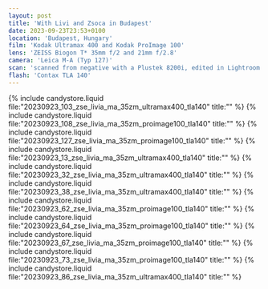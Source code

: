 ```yaml
---
layout: post
title: 'With Livi and Zsoca in Budapest'
date: 2023-09-23T23:53+0100
location: 'Budapest, Hungary'
film: 'Kodak Ultramax 400 and Kodak ProImage 100'
lens: 'ZEISS Biogon T* 35mm f/2 and 21mm f/2.8'
camera: 'Leica M-A (Typ 127)'
scan: 'scanned from negative with a Plustek 8200i, edited in Lightroom'
flash: 'Contax TLA 140'
---
```


{% include candystore.liquid file:"20230923_103_zse_livia_ma_35zm_ultramax400_tla140" title:"" %}
{% include candystore.liquid file:"20230923_108_zse_livia_ma_35zm_proimage100_tla140" title:"" %}
{% include candystore.liquid file:"20230923_127_zse_livia_ma_35zm_proimage100_tla140" title:"" %}
{% include candystore.liquid file:"20230923_13_zse_livia_ma_35zm_ultramax400_tla140" title:"" %}
{% include candystore.liquid file:"20230923_32_zse_livia_ma_35zm_ultramax400_tla140" title:"" %}
{% include candystore.liquid file:"20230923_38_zse_livia_ma_35zm_ultramax400_tla140" title:"" %}
{% include candystore.liquid file:"20230923_62_zse_livia_ma_35zm_proimage100_tla140" title:"" %}
{% include candystore.liquid file:"20230923_64_zse_livia_ma_35zm_proimage100_tla140" title:"" %}
{% include candystore.liquid file:"20230923_67_zse_livia_ma_35zm_proimage100_tla140" title:"" %}
{% include candystore.liquid file:"20230923_73_zse_livia_ma_35zm_proimage100_tla140" title:"" %}
{% include candystore.liquid file:"20230923_86_zse_livia_ma_35zm_ultramax400_tla140" title:"" %}
